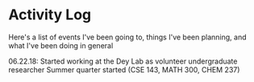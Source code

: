 # Activity Log

Here's a list of events I've been going to, things I've been planning, and what I've been doing in general

06.22.18: Started working at the Dey Lab as volunteer undergraduate researcher
		  Summer quarter started (CSE 143, MATH 300, CHEM 237)